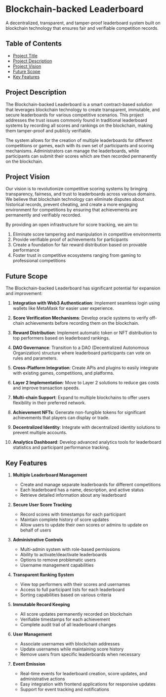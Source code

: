 # Blockchain-backed Leaderboard

A decentralized, transparent, and tamper-proof leaderboard system built on blockchain technology that ensures fair and verifiable competition records.

## Table of Contents
- [Project Title](#blockchain-backed-leaderboard)
- [Project Description](#project-description)
- [Project Vision](#project-vision)
- [Future Scope](#future-scope)
- [Key Features](#key-features)

## Project Description

The Blockchain-backed Leaderboard is a smart contract-based solution that leverages blockchain technology to create transparent, immutable, and secure leaderboards for various competitive scenarios. This project addresses the trust issues commonly found in traditional leaderboard systems by recording all scores and rankings on the blockchain, making them tamper-proof and publicly verifiable.

The system allows for the creation of multiple leaderboards for different competitions or games, each with its own set of participants and scoring mechanisms. Administrators can manage the leaderboards, while participants can submit their scores which are then recorded permanently on the blockchain.

## Project Vision

Our vision is to revolutionize competitive scoring systems by bringing transparency, fairness, and trust to leaderboards across various domains. We believe that blockchain technology can eliminate disputes about historical records, prevent cheating, and create a more engaging environment for competitions by ensuring that achievements are permanently and verifiably recorded.

By providing an open infrastructure for score tracking, we aim to:

1. Eliminate score tampering and manipulation in competitive environments
2. Provide verifiable proof of achievements for participants
3. Create a foundation for fair reward distribution based on provable performance
4. Foster trust in competitive ecosystems ranging from gaming to professional competitions

## Future Scope

The Blockchain-backed Leaderboard has significant potential for expansion and improvement:

1. **Integration with Web3 Authentication**: Implement seamless login using wallets like MetaMask for easier user experience.

2. **Score Verification Mechanisms**: Develop oracle systems to verify off-chain achievements before recording them on the blockchain.

3. **Reward Distribution**: Implement automatic token or NFT distribution to top performers based on leaderboard rankings.

4. **DAO Governance**: Transition to a DAO (Decentralized Autonomous Organization) structure where leaderboard participants can vote on rules and parameters.

5. **Cross-Platform Integration**: Create APIs and plugins to easily integrate with existing games, competitions, and platforms.

6. **Layer 2 Implementation**: Move to Layer 2 solutions to reduce gas costs and improve transaction speeds.

7. **Multi-chain Support**: Expand to multiple blockchains to offer users flexibility in their preferred network.

8. **Achievement NFTs**: Generate non-fungible tokens for significant achievements that players can display or trade.

9. **Decentralized Identity**: Integrate with decentralized identity solutions to prevent multiple accounts.

10. **Analytics Dashboard**: Develop advanced analytics tools for leaderboard statistics and participant performance tracking.

## Key Features

1. **Multiple Leaderboard Management**
   - Create and manage separate leaderboards for different competitions
   - Each leaderboard has a name, description, and active status
   - Retrieve detailed information about any leaderboard

2. **Secure User Score Tracking**
   - Record scores with timestamps for each participant
   - Maintain complete history of score updates
   - Allow users to update their own scores or admins to update on behalf of users

3. **Administrative Controls**
   - Multi-admin system with role-based permissions
   - Ability to activate/deactivate leaderboards
   - Options to remove problematic users
   - Username management capabilities

4. **Transparent Ranking System**
   - View top performers with their scores and usernames
   - Access to full participant lists for each leaderboard
   - Sorting capabilities based on various criteria

5. **Immutable Record Keeping**
   - All score updates permanently recorded on blockchain
   - Verifiable timestamps for each achievement
   - Complete audit trail of all leaderboard changes

6. **User Management**
   - Associate usernames with blockchain addresses
   - Update usernames while maintaining score history
   - Remove users from specific leaderboards when necessary

7. **Event Emission**
   - Real-time events for leaderboard creation, score updates, and administrative actions
   - Easy integration with frontend applications for responsive updates
   - Support for event tracking and notifications
